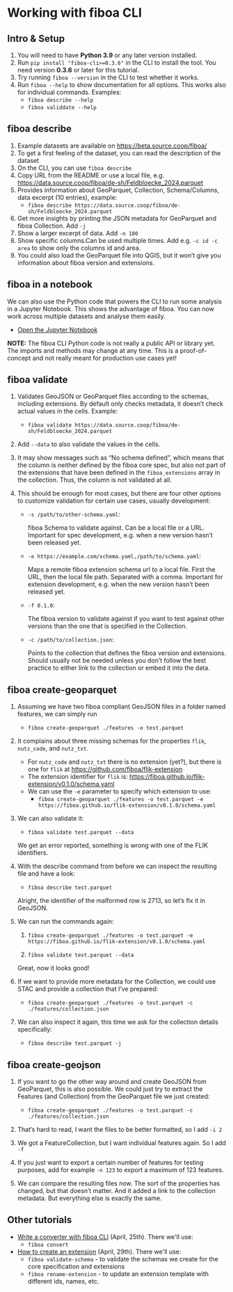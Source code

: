 # Working with fiboa CLI

## Intro & Setup

1. You will need to have **Python 3.9** or any later version installed.
2. Run `pip install "fiboa-cli>=0.3.6"` in the CLI to install the tool.
   You need version **0.3.6** or later for this tutorial.
3. Try running `fiboa --version` in the CLI to test whether it works.
4. Run `fiboa --help` to show documentation for all options.
    This works also for individual commands.
    Examples:
   - `fiboa describe --help`
   - `fiboa validdate --help`

## fiboa describe

1. Example datasets are available on https://beta.source.coop/fiboa/ 
2. To get a first feeling of the dataset, you can read the description of the dataset
3. On the CLI, you can use `fiboa describe`
4. Copy URL from the README or use a local file, e.g. 
   https://data.source.coop/fiboa/de-sh/Feldbloecke_2024.parquet 
5. Provides information about GeoParquet, Collection, Schema/Columns, data excerpt (10 entries), example:
   - `fiboa describe https://data.source.coop/fiboa/de-sh/Feldbloecke_2024.parquet`
6. Get more insights by printing the JSON metadata for GeoParquet and fiboa Collection. Add `-j`
7. Show a larger excerpt of data. Add `-n 100`
8. Show specific columns.Can be used multiple times. Add e.g. `-c id -c area` to show only the columns id and area.
9. You could also load the GeoParquet file into QGIS, but it won’t give you information about fiboa version and extensions.

## fiboa in a notebook

We can also use the Python code that powers the CLI to run some analysis in a Jupyter Notebook.
This shows the advantage of fiboa. You can now work across multiple datasets and analyse them easily.

- [Open the Jupyter Notebook](./load-fiboa.ipynb)

**NOTE:** The fiboa CLI Python code is not really a public API or library yet.
The imports and methods may change at any time.
This is a proof-of-concept and not really meant for production use cases yet!

## fiboa validate

1. Validates GeoJSON or GeoParquet files according to the schemas, including extensions.
   By default only checks metadata, it doesn’t check actual values in the cells.
   Example:
   - `fiboa validate https://data.source.coop/fiboa/de-sh/Feldbloecke_2024.parquet`
   
2. Add `--data` to also validate the values in the cells.

3. It may show messages such as “No schema defined”, which means that the column is neither defined by the fiboa core spec, but also not part of the extensions that have been defined in the `fiboa_extensions` array in the collection. Thus, the column is not validated at all.

5. This should be enough for most cases, but there are four other options to customize validation for certain use cases, usually development:
   - `-s /path/to/other-schema.yaml`:
     
     fiboa Schema to validate against. Can be a local file or a URL.
     Important for spec development, e.g. when a new version hasn’t been released yet.
   - `-e https://example.com/schema.yaml,/path/to/schema.yaml`:
     
     Maps a remote fiboa extension schema url to a local file. First the URL, then the local file path. Separated with a comma.
     Important for extension development, e.g. when the new version hasn’t been released yet.
   - `-f 0.1.0`:
     
     The fiboa version to validate against if you want to test against other versions than the one that is specified in the Collection.
   - `-c /path/to/collection.json`:
     
     Points to the collection that defines the fiboa version and extensions.
     Should usually not be needed unless you don’t follow the best practice to either link to the collection or embed it into the data.
   
## fiboa create-geoparquet

1. Assuming we have two fiboa compliant GeoJSON files in a folder named features, we can simply run
   - `fiboa create-geoparquet ./features -o test.parquet`

2. It complains about three missing schemas for the properties `flik`, `nutz_code`, and `nutz_txt`.
   - For `nutz_code` and `nutz_txt` there is no extension (yet?), but there is one for `flik` at <https://github.com/fiboa/flik-extension>
   - The extension identifier for `flik` is: <https://fiboa.github.io/flik-extension/v0.1.0/schema.yaml>
   - We can use the `-e` parameter to specify which extension to use:
     - `fiboa create-geoparquet ./features -o test.parquet -e https://fiboa.github.io/flik-extension/v0.1.0/schema.yaml`

3. We can also validate it:
   - `fiboa validate test.parquet --data`

   We get an error reported, something is wrong with one of the FLIK identifiers.

4. With the describe command from before we can inspect the resulting file and have a look:
    - `fiboa describe test.parquet`

   Alright, the identifier of the malformed row is 2713, so let’s fix it in GeoJSON.

5. We can run the commands again:
    1. `fiboa create-geoparquet ./features -o test.parquet -e https://fiboa.github.io/flik-extension/v0.1.0/schema.yaml`

    2. `fiboa validate test.parquet --data`

   Great, now it looks good!

6. If we want to provide more metadata for the Collection, we could use STAC and provide a collection that I’ve prepared:
    - `fiboa create-geoparquet ./features -o test.parquet -c ./features/collection.json`

7. We can also inspect it again, this time we ask for the collection details specifically:
    - `fiboa describe test.parquet -j`

## fiboa create-geojson

1. If you want to go the other way around and create GeoJSON from GeoParquet, this is also possible. We could just try to extract the Features (and Collection) from the GeoParquet file we just created:
    - `fiboa create-geoparquet ./features -o test.parquet -c ./features/collection.json`

2. That’s hard to read, I want the files to be better formatted, so I add `-i 2`

3. We got a FeatureCollection, but I want individual features again. So I add `-f`

4. If you just want to export a certain number of features for testing purposes, add for example `-n 123` to export a maximum of 123 features.

5. We can compare the resulting files now. The sort of the properties has changed, but that doesn’t matter. And it added a link to the collection metadata. But everything else is exactly the same.

## Other tutorials

- [Write a converter with fiboa CLI](../cli-convert/README.md) (April, 25th). There we'll use:
  - `fiboa convert`
- [How to create an extension](../create-extension/README.md) (April, 29th). There we'll use:
  - `fiboa validate-schema` - to validate the schemas we create for the core specification and extensions
  - `fiboa rename-extension` - to update an extension template with different ids, names, etc.